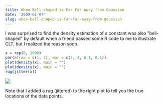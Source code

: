 ```yaml
---
title: When Bell-shaped is Far Far Away from Gaussian
date: '2009-01-07'
slug: when-bell-shaped-is-far-far-away-from-gaussian
---
```


I was surprised to find the density estimation of a constant was also "bell-shaped" by default when a friend passed some R code to me to illustrate CLT, but I realized the reason soon.

```r 
x = rep(0, 1000)
par(mfrow = c(1, 2), mar = c(4, 4, 0.1, 0.1))
plot(density(x), main = "")
plot(density(x), main = "")
rug(jitter(x))
```

![](https://db.yihui.name/imgur/kMSde.png)

Note that I added a rug (jittered) to the right plot to tell you the true locations of the data points.
